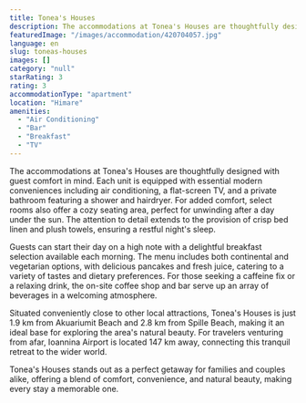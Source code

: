 ```yaml
---
title: Tonea's Houses
description: The accommodations at Tonea's Houses are thoughtfully designed with guest comfort in mind. Each unit is equipped with essential modern conveniences including ai
featuredImage: "/images/accommodation/420704057.jpg"
language: en
slug: toneas-houses
images: []
category: "null"
starRating: 3
rating: 3
accommodationType: "apartment"
location: "Himare"
amenities:
  - "Air Conditioning"
  - "Bar"
  - "Breakfast"
  - "TV"
---
```


The accommodations at Tonea's Houses are thoughtfully designed with guest comfort in mind. Each unit is equipped with essential modern conveniences including air conditioning, a flat-screen TV, and a private bathroom featuring a shower and hairdryer. For added comfort, select rooms also offer a cozy seating area, perfect for unwinding after a day under the sun. The attention to detail extends to the provision of crisp bed linen and plush towels, ensuring a restful night's sleep.

Guests can start their day on a high note with a delightful breakfast selection available each morning. The menu includes both continental and vegetarian options, with delicious pancakes and fresh juice, catering to a variety of tastes and dietary preferences. For those seeking a caffeine fix or a relaxing drink, the on-site coffee shop and bar serve up an array of beverages in a welcoming atmosphere.

Situated conveniently close to other local attractions, Tonea's Houses is just 1.9 km from Akuariumit Beach and 2.8 km from Spille Beach, making it an ideal base for exploring the area's natural beauty. For travelers venturing from afar, Ioannina Airport is located 147 km away, connecting this tranquil retreat to the wider world.

Tonea's Houses stands out as a perfect getaway for families and couples alike, offering a blend of comfort, convenience, and natural beauty, making every stay a memorable one.

